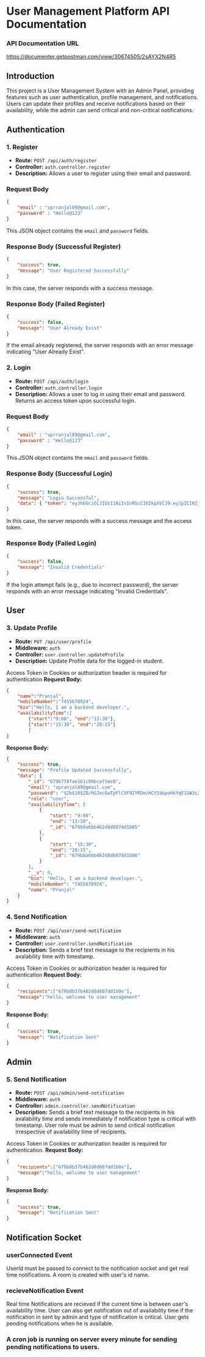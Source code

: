 # User Management Platform API Documentation
### API Documentation URL
https://documenter.getpostman.com/view/30674505/2sAYX2N4R5

## Introduction
This project is a User Management System with an Admin Panel, providing features such as user authentication, profile management, and notifications. Users can update their profiles and receive notifications based on their availability, while the admin can send critical and non-critical notifications.

## Authentication
### 1. Register
- **Route:** `POST /api/auth/register`
- **Controller:** `auth.controller.register`
- **Description:** Allows a user to register using their email and password.

### Request Body

```json
{
    "email" : "vprranjal89@gmail.com",
    "password" : "Hello@123"
}
```

This JSON object contains the `email` and `password` fields.

### Response Body (Successful Register)

```json
{
    "success": true,
    "message": "User Registered Successfully"
}
```

In this case, the server responds with a success message.

### Response Body (Failed Register)

```json
{
    "success": false,
    "message": "User Already Exist"
}
```

If the email already registered, the server responds with an error message indicating "User Already Exist".

### 2. Login
- **Route:** `POST /api/auth/login`
- **Controller:** `auth.controller.login`
- **Description:** Allows a user to log in using their email and password. Returns an access token upon successful login.

### Request Body

```json
{
    "email" : "vprranjal89@gmail.com",
    "password" : "Hello@123"
}
```

This JSON object contains the `email` and `password` fields.

### Response Body (Successful Login)

```json
{
    "success": true,
    "message": "Login Successful",
    "data": { "token": "eyJhbGciOiJIUzI1NiIsInR5cCI6IkpXVCJ9.eyJpZCI6IjY3OWI3NzhmYWUxNjFjOTliY2VmNWVlOCIsInJvbGUiOiJ1c2VyIiwiaWF0IjoxNzM4MjQ1OTEwLCJleHAiOjE3MzgzMzIzMTB9.okRu3BX-aABWBdkpaMQYIM1bQzZHvGk4tMSYT2ObutQ"}
}
```

In this case, the server responds with a success message and the access token.

### Response Body (Failed Login)

```json
{
    "success": false,
    "message": "Invalid Credentials"
}
```

If the login attempt fails (e.g., due to incorrect password), the server responds with an error message indicating "Invalid Credentials".

## User

### 3. Update Profile
- **Route:** `PUT /api/user/profile`
- **Middleware:** `auth`
- **Controller:** `user.controller.updateProfile`
- **Description:** Update Profile data for the logged-in student.

Access Token in Cookies or authorization header is required for authentication
**Request Body:** 
```json
{
    "name":"Pranjal",
    "mobileNumber":"7455678924",
    "bio":"Hello, I am a backend developer.",
    "availabilityTime":[
        {"start":"9:00", "end":"13:30"},
        {"start":"15:30", "end":"20:15"}
        ]
}
```

**Response Body:**
```json
{
    "success": true,
    "message": "Profile Updated Successfully",
    "data": {
        "_id": "679b778fae161c99bcef5ee8",
        "email": "vpranjal89@gmail.com",
        "password": "$2b$10$ZD/hGJecOwTpFlC5F9IYROm/HCt5abpoHkYqE1GW3cZuXkoivMBBS",
        "role": "user",
        "availabilityTime": [
            {
                "start": "9:00",
                "end": "13:30",
                "_id": "679b8a6bb462d8d607dd1b05"
            },
            {
                "start": "15:30",
                "end": "20:15",
                "_id": "679b8a6bb462d8d607dd1b06"
            }
        ],
        "__v": 0,
        "bio": "Hello, I am a backend developer.",
        "mobileNumber": "7455678924",
        "name": "Pranjal"
    }
}
```

### 4. Send Notification
- **Route:** `POST /api/user/send-notification`
- **Middleware:** `auth`
- **Controller:** `user.controller.sendNotification`
- **Description:**  Sends a brief text message to the recipients in his avalability time with timestamp.

Access Token in Cookies or authorization header is required for authentication
**Request Body:** 
```json
{
    "recipients":["679b8b37b462d8d607dd1b0e"],
    "message":"hello, welcome to user management"
}
```

**Response Body:**
```json
{
    "success": true,
    "message": "Notification Sent"
}
```

## Admin

### 5. Send Notification
- **Route:** `POST /api/admin/send-notification`
- **Middleware:** `auth`
- **Controller:** `admin.controller.sendNotification`
- **Description:**  Sends a brief text message to the recipients in his avalability time and sends immediately if notification type is critical with timestamp. User role must be admin to send critical notification irrespective of availability time of recipients.

Access Token in Cookies or authorization header is required for authentication.
**Request Body:** 
```json
{
    "recipients":["679b8b37b462d8d607dd1b0e"],
    "message":"hello, welcome to user management"
}
```

**Response Body:**
```json
{
    "success": true,
    "message": "Notification Sent"
}
```

## Notification Socket

### userConnected Event
UserId must be passed to connect to the notification socket and get real time notifications.
A room is created with user's id name.

### recieveNotification Event
Real time Notifications are recieved if the current time is between user's availability time. 
User can also get notification out of availability time if the notification in sent by admin and type of notification is critical.
User gets pending notifications when he is available.

### A cron job is running on server every minute for sending pending notifications to users.
